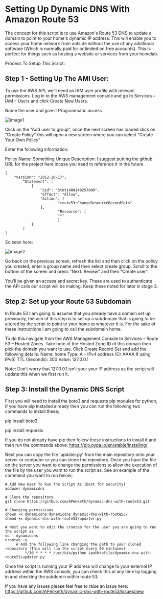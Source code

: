 # Setting Up Dynamic DNS With Amazon Route 53

The concept for this script is to use Amazon's Route 53 DNS to update a domain to point to your home's dynamic IP address. This will enable you to access your home network from outside without the use of any additional software (Which is normally paid for or limited on free accounts). This is perfect for things such as hosting a website or services from your homelab.

Process To Setup This Script:

## Step 1 - Setting Up The AMI User:

To use the AWS API, we’ll need an IAM user profile with relevant permissions.
Log in to the AWS management console and go to Services – IAM – Users and click Create New Users. 

Name the user and give it Programmatic access

![image1](https://cloud.githubusercontent.com/assets/18573773/23434006/a72631d2-fdfc-11e6-8a4c-dc629b103242.PNG)

Click on the "Add user to group", once the next screen has loaded click on "Create Policy" this will open a new screen where you can select "Create Your Own Policy"

Enter the following information:

Policy Name: Something Unique
Description: I suggest putting the github URL for the project here incase you need to reference it in the future

```
{
	"Version": "2012-10-17",
		"Statement": [
			{
				"Sid": "Stmt1488140257000",
				"Effect": "Allow",
				"Action": [
						"route53:ChangeResourceRecordSets"		
				],
						"Resource": [
						"*"
						]	
			}
		]
}
```

So seen here:

![image2](https://cloud.githubusercontent.com/assets/18573773/23434748/1ff20d06-fdfe-11e6-9f6a-dc513908598a.PNG)

Go back on the previous screen, refresh the list and then click on the policy you created, enter a group name and then select create group. Scroll to the bottom of the screen and press "Next: Review" and then "Create user"

You’ll be given an access and secret key. These are used to authenticate the API calls our script will be making. Keep these noted for later in stage 3.

## Step 2: Set up your Route 53 Subdomain

In Route 53 I am going to assume that you already have a domain set up previously, the aim of this step is to set up a subdomain that is going to be altered by the script to point to your home ip whatever it is. For the sake of these instructions I am going to call the subdomain home.

To do this navigate from the AWS Management Console to Services – Route 53 – Hosted Zones. Take note of the Hosted Zone ID of this domain then pick the domain you want to use. 
Click Create Record Set and add the following details:
Name: home
Type: A – IPv4 address (Or AAAA if using IPv6)
TTL (Seconds): 300
Value: 127.0.0.1

Note: Don’t worry that 127.0.0.1 isn’t your your IP address as the script will update this when we first run it.
 
## Step 3: Install the Dynamic DNS Script

First you will need to install the boto3 and requests pip modules for python, if you have pip installed already then you can run the following two commands to install these;

pip install boto3

pip install requests

If you do not already have pip then follow these instructions to install it and then run the commands above: https://pip.pypa.io/en/stable/installing/

Next you can copy the file 'updater.py' from the main repository onto your server or computer or you can clone the repository. Once you have the file on the server you want to change the permissions to allow the execution of the file by the user you want to run the script as. See an example of the command you want to run below;

```
# Add New User To Run The Script As (Best for security)
adduser dynamicdns

# Clone the repository
git clone https://github.com/APenketh/dynamic-dns-with-route53.git

# Changing permissions
chown -R dynamicdns:dynamicdns dynamic-dns-with-route53/
chmod +x dynamic-dns-with-route53/updater.py

# Next you want to edit the crontab for the user you are going to run the script as
su - dynamicdns
crontab -e
     # Add the following line changing the path to your cloned repository (This will run the script every 30 mintuies)
		 */30 * * * * /usr/bin/python /pathtofile/dynamic-dns-with-route53/updater.py
```

Once the script is running your IP address will change to your external IP address within the AWS console, you can check this at any time by logging in and checking the subdomin within route 53.

If you have any issues please feel free to raise an issue here: https://github.com/APenketh/dynamic-dns-with-route53/issues/new
